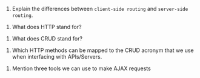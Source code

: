 1.  Explain the differences between `client-side routing` and `server-side routing`.
<!-- Client side loads all of the site, this takes longer initially but functions faster while moving around the site. Server side loads what is being requested, this has a faster inital load time but slower moving about the site.-->
1.  What does HTTP stand for?
<!-- Hyper Text Transport and Protocal -->
1.  What does CRUD stand for?
<!-- Create Read Update and Delete -->
1.  Which HTTP methods can be mapped to the CRUD acronym that we use when interfacing with APIs/Servers.
<!-- C:Post, R:Get, U:Put, D:Delete -->
1.  Mention three tools we can use to make AJAX requests
<!-- Jquery, Chrome dev,  postman  -->